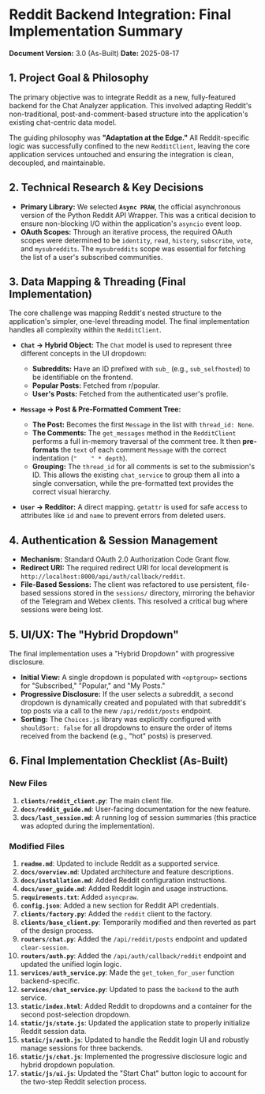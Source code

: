 # Reddit Backend Integration: Final Implementation Summary

**Document Version:** 3.0 (As-Built)
**Date:** 2025-08-17

## 1. Project Goal & Philosophy

The primary objective was to integrate Reddit as a new, fully-featured backend for the Chat Analyzer application. This involved adapting Reddit's non-traditional, post-and-comment-based structure into the application's existing chat-centric data model.

The guiding philosophy was **"Adaptation at the Edge."** All Reddit-specific logic was successfully confined to the new `RedditClient`, leaving the core application services untouched and ensuring the integration is clean, decoupled, and maintainable.

## 2. Technical Research & Key Decisions

-   **Primary Library:** We selected **`Async PRAW`**, the official asynchronous version of the Python Reddit API Wrapper. This was a critical decision to ensure non-blocking I/O within the application's `asyncio` event loop.
-   **OAuth Scopes:** Through an iterative process, the required OAuth scopes were determined to be `identity`, `read`, `history`, `subscribe`, `vote`, and `mysubreddits`. The `mysubreddits` scope was essential for fetching the list of a user's subscribed communities.

## 3. Data Mapping & Threading (Final Implementation)

The core challenge was mapping Reddit's nested structure to the application's simpler, one-level threading model. The final implementation handles all complexity within the `RedditClient`.

-   **`Chat` -> Hybrid Object:** The `Chat` model is used to represent three different concepts in the UI dropdown:
    -   **Subreddits:** Have an ID prefixed with `sub_` (e.g., `sub_selfhosted`) to be identifiable on the frontend.
    -   **Popular Posts:** Fetched from r/popular.
    -   **User's Posts:** Fetched from the authenticated user's profile.

-   **`Message` -> Post & Pre-Formatted Comment Tree:**
    -   **The Post:** Becomes the first `Message` in the list with `thread_id: None`.
    -   **The Comments:** The `get_messages` method in the `RedditClient` performs a full in-memory traversal of the comment tree. It then **pre-formats** the `text` of each comment `Message` with the correct indentation (`"    " * depth`).
    -   **Grouping:** The `thread_id` for all comments is set to the submission's ID. This allows the existing `chat_service` to group them all into a single conversation, while the pre-formatted text provides the correct visual hierarchy.

-   **`User` -> Redditor:** A direct mapping. `getattr` is used for safe access to attributes like `id` and `name` to prevent errors from deleted users.

## 4. Authentication & Session Management

-   **Mechanism:** Standard OAuth 2.0 Authorization Code Grant flow.
-   **Redirect URI:** The required redirect URI for local development is `http://localhost:8000/api/auth/callback/reddit`.
-   **File-Based Sessions:** The client was refactored to use persistent, file-based sessions stored in the `sessions/` directory, mirroring the behavior of the Telegram and Webex clients. This resolved a critical bug where sessions were being lost.

## 5. UI/UX: The "Hybrid Dropdown"

The final implementation uses a "Hybrid Dropdown" with progressive disclosure.

-   **Initial View:** A single dropdown is populated with `<optgroup>` sections for "Subscribed," "Popular," and "My Posts."
-   **Progressive Disclosure:** If the user selects a subreddit, a second dropdown is dynamically created and populated with that subreddit's top posts via a call to the new `/api/reddit/posts` endpoint.
-   **Sorting:** The `Choices.js` library was explicitly configured with `shouldSort: false` for all dropdowns to ensure the order of items received from the backend (e.g., "hot" posts) is preserved.

## 6. Final Implementation Checklist (As-Built)

### New Files
1.  **`clients/reddit_client.py`**: The main client file.
2.  **`docs/reddit_guide.md`**: User-facing documentation for the new feature.
3.  **`docs/last_session.md`**: A running log of session summaries (this practice was adopted during the implementation).

### Modified Files
1.  **`readme.md`**: Updated to include Reddit as a supported service.
2.  **`docs/overview.md`**: Updated architecture and feature descriptions.
3.  **`docs/installation.md`**: Added Reddit configuration instructions.
4.  **`docs/user_guide.md`**: Added Reddit login and usage instructions.
5.  **`requirements.txt`**: Added `asyncpraw`.
6.  **`config.json`**: Added a new section for Reddit API credentials.
7.  **`clients/factory.py`**: Added the `reddit` client to the factory.
8.  **`clients/base_client.py`**: Temporarily modified and then reverted as part of the design process.
9.  **`routers/chat.py`**: Added the `/api/reddit/posts` endpoint and updated `clear-session`.
10. **`routers/auth.py`**: Added the `/api/auth/callback/reddit` endpoint and updated the unified login logic.
11. **`services/auth_service.py`**: Made the `get_token_for_user` function backend-specific.
12. **`services/chat_service.py`**: Updated to pass the `backend` to the auth service.
13. **`static/index.html`**: Added Reddit to dropdowns and a container for the second post-selection dropdown.
14. **`static/js/state.js`**: Updated the application state to properly initialize Reddit session data.
15. **`static/js/auth.js`**: Updated to handle the Reddit login UI and robustly manage sessions for three backends.
16. **`static/js/chat.js`**: Implemented the progressive disclosure logic and hybrid dropdown population.
17. **`static/js/ui.js`**: Updated the "Start Chat" button logic to account for the two-step Reddit selection process.
